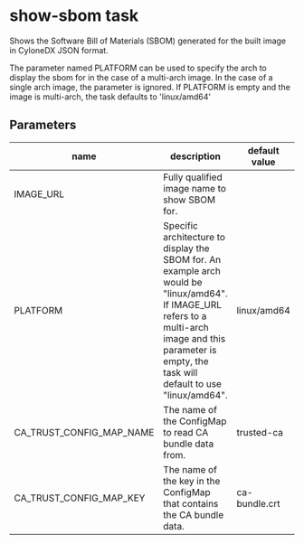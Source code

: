 # show-sbom task

Shows the Software Bill of Materials (SBOM) generated for the built image in CyloneDX JSON format.

The parameter named PLATFORM can be used to specify the arch to display the sbom for in the case of a multi-arch image. 
In the case of a single arch image, the parameter is ignored. 
If PLATFORM is empty and the image is multi-arch, the task defaults to 'linux/amd64'

## Parameters
| name      | description                                                                                                                                                                                               | default value | required  |
|-----------|-----------------------------------------------------------------------------------------------------------------------------------------------------------------------------------------------------------|---------------|-----------|
| IMAGE_URL | Fully qualified image name to show SBOM for.                                                                                                                                                              |               | true      |
| PLATFORM  | Specific architecture to display the SBOM for. An example arch would be "linux/amd64". If IMAGE_URL refers to a multi-arch image and this parameter is empty, the task will default to use "linux/amd64". | linux/amd64   | false     |
|CA_TRUST_CONFIG_MAP_NAME|The name of the ConfigMap to read CA bundle data from.|trusted-ca|false|
|CA_TRUST_CONFIG_MAP_KEY|The name of the key in the ConfigMap that contains the CA bundle data.|ca-bundle.crt|false|

